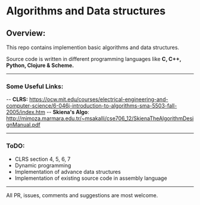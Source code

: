 # Algorithms and Data structures

## Overview:

This repo contains implemention basic algorithms and data structures.

Source code is written in different programming languages like **C, C++, Python, Clojure & Scheme.**

---

### Some Useful Links:

-- **CLRS:** https://ocw.mit.edu/courses/electrical-engineering-and-computer-science/6-046j-introduction-to-algorithms-sma-5503-fall-2005/index.htm
-- **Skiena's Algo**: http://mimoza.marmara.edu.tr/~msakalli/cse706_12/SkienaTheAlgorithmDesignManual.pdf

---
### ToDO:

- CLRS section 4, 5, 6, 7
- Dynamic programming
- Implementation of advance data structures
- Implementation of existing source code in assembly language

---
All PR, issues, comments and suggestions are most welcome.
